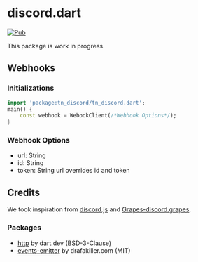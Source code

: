 # discord.dart
[![Pub](https://img.shields.io/pub/v/tn_discord?color=red&logo=dart)](https://github.com/ThunderNetworkRaD/discord.dart)

This package is work in progress.

## Webhooks

### Initializations
```dart
import 'package:tn_discord/tn_discord.dart';
main() {
    const webhook = WebookClient(/*Webhook Options*/);
}
```
### Webhook Options
- url: String
- id: String
- token: String
url overrides id and token

## Credits
We took inspiration from [discord.js](https://github.com/discordjs/discord.js) and [Grapes-discord.grapes](https://github.com/BlackdestinyXX/Grapes-discord.grapes).

### Packages
- [http](https://pub.dev/packages/http) by dart.dev (BSD-3-Clause)
- [events-emitter](https://pub.dev/packages/events_emitter) by drafakiller.com (MIT)
